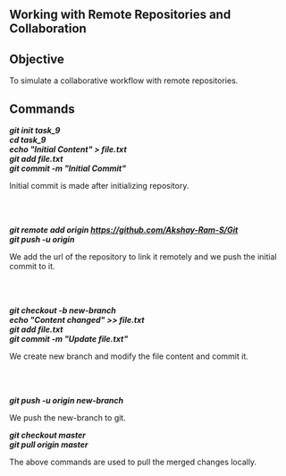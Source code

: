 ## Working with Remote Repositories and Collaboration

## Objective
To simulate a collaborative workflow with remote repositories.

## Commands

***git init task_9 <br>
cd task_9 <br>
echo "Initial Content" > file.txt <br>
git add file.txt <br>
git commit -m "Initial Commit"*** <br>

Initial commit is made after initializing repository. <br>


<br><br>

***git remote add origin https://github.com/Akshay-Ram-S/Git <br>
git push -u origin*** <br>

We add the url of the repository to link it remotely and we push the initial commit to it. <br>


<br><br>

***git checkout -b new-branch <br>
echo "Content changed" >> file.txt <br>
git add file.txt <br>
git commit -m "Update file.txt"*** <br>

We create new branch and modify the file content and commit it. <br>


<br><br>

***git push -u origin new-branch*** <br>

We push the new-branch to git. <br>


***git checkout master <br>
git pull origin master*** <br>

The above commands are used to pull the merged changes locally. <br>





